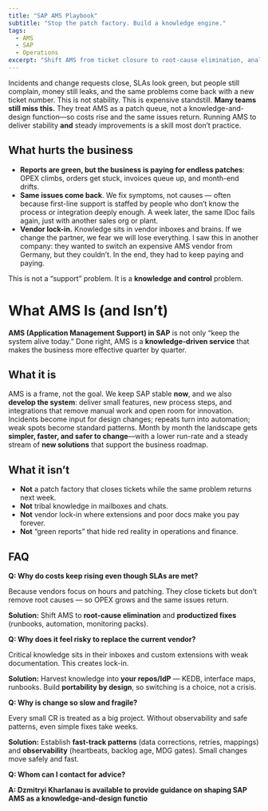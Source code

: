 ```yaml
---
title: "SAP AMS Playbook"
subtitle: "Stop the patch factory. Build a knowledge engine."
tags:
  - AMS
  - SAP
  - Operations
excerpt: "Shift AMS from ticket closure to root-cause elimination, analytics, and continual improvement."
---
```


Incidents and change requests close, SLAs look green, but people still complain, money still leaks, and the same problems come back with a new ticket number. This is not stability. This is expensive standstill. **Many teams still miss this.** They treat AMS as a patch queue, not a knowledge-and-design function—so costs rise and the same issues return. Running AMS to deliver stability **and** steady improvements is a skill most don’t practice.

## What hurts the business

- **Reports are green, but the business is paying for endless patches**: OPEX climbs, orders get stuck, invoices queue up, and month-end drifts.
- **Same issues come back**. We fix symptoms, not causes — often because first-line support is staffed by people who don’t know the process or integration deeply enough. A week later, the same IDoc fails again, just with another sales org or plant.
- **Vendor lock-in.** Knowledge sits in vendor inboxes and brains. If we change the partner, we fear we will lose everything. I saw this in another company: they wanted to switch an expensive AMS vendor from Germany, but they couldn’t. In the end, they had to keep paying and paying.

This is not a “support” problem. It is a **knowledge and control** problem.

# What AMS Is (and Isn’t)

**AMS (Application Management Support) in SAP** is not only “keep the system alive today.” Done right, AMS is a **knowledge-driven service** that makes the business more effective quarter by quarter.

## What it is

AMS is a frame, not the goal. We keep SAP stable **now**, and we also **develop the system**: deliver small features, new process steps, and integrations that remove manual work and open room for innovation. Incidents become input for design changes; repeats turn into automation; weak spots become standard patterns. Month by month the landscape gets **simpler, faster, and safer to change**—with a lower run-rate and a steady stream of **new solutions** that support the business roadmap.

## What it isn’t

- **Not** a patch factory that closes tickets while the same problem returns next week.
- **Not** tribal knowledge in mailboxes and chats.
- **Not** vendor lock-in where extensions and poor docs make you pay forever.
- **Not** “green reports” that hide red reality in operations and finance.

## FAQ

**Q: Why do costs keep rising even though SLAs are met?**

Because vendors focus on hours and patching. They close tickets but don’t remove root causes — so OPEX grows and the same issues return.

**Solution:** Shift AMS to **root-cause elimination** and **productized fixes** (runbooks, automation, monitoring packs).

**Q: Why does it feel risky to replace the current vendor?**

Critical knowledge sits in their inboxes and custom extensions with weak documentation. This creates lock-in.

**Solution:** Harvest knowledge into **your repos/IdP** — KEDB, interface maps, runbooks. Build **portability by design**, so switching is a choice, not a crisis.

**Q: Why is change so slow and fragile?**

Every small CR is treated as a big project. Without observability and safe patterns, even simple fixes take weeks.

**Solution:** Establish **fast-track patterns** (data corrections, retries, mappings) and **observability** (heartbeats, backlog age, MDG gates). Small changes move safely and fast.

**Q: Whom can I contact for advice?**

**A: Dzmitryi Kharlanau is available to provide guidance on shaping SAP AMS as a knowledge-and-design functio**
